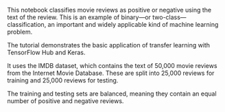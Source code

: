 This notebook classifies movie reviews as positive or negative using the text of the review. This is an example of binary—or two-class—classification, an important and widely applicable kind of machine learning problem.

The tutorial demonstrates the basic application of transfer learning with TensorFlow Hub and Keras.

It uses the IMDB dataset, which contains the text of 50,000 movie reviews from the Internet Movie Database. These are split into 25,000 reviews for training and 25,000 reviews for testing.

The training and testing sets are balanced, meaning they contain an equal number of positive and negative reviews.
